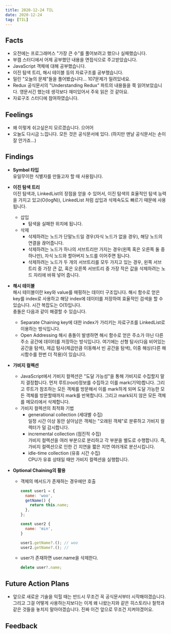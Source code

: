 ```yaml
---
title: 2020-12-24 TIL
date: 2020-12-24
tag: [TIL]
---
```


## Facts

- 오전에는 프로그래머스 "가장 큰 수"를 풀어보려고 했으나 실패했습니다.
- 부캠 스터디에서 어제 공부했던 내용을 면접식으로 주고받았습니다.
- JavaScript 객체에 대해 공부했습니다.
- 이진 탐색 트리, 해시 테이블 등의 자료구조를 공부했습니다.
- 밀린 "오늘의 문제"들을 풀어봤습니다... 107문제가 밀려있네요.
- Redux 공식문서의 "Understanding Redux" 파트의 내용들을 쭉 읽어보았습니다. 영문서긴 했는데 생각보다 재미있어서 주욱 읽은 것 같아요.
- 자료구조 스터디에 참여하였습니다.

## Feelings

- 왜 이렇게 쉬고싶은지 모르겠습니다. 으어어
- 오늘도 다시금 느낍니다. 모든 것은 공식문서에 있다. (하지만 맨날 공식문서는 손이 잘 안가죠...)

## Findings

- **Symbol 타입**  
  유일무이한 식별자를 만들고자 할 때 사용됩니다.

- **이진 탐색 트리**  
  이진 탐색과, LinkedList의 장점을 얻을 수 있어서, 이진 탐색의 효율적인 탐색 능력을 가지고 있고(O(logN)), LinkedList 처럼 삽입과 삭제속도도 빠르기 때문에 사용됩니다.
  - 삽입  
    - 탐색을 실패한 위치에 됩니다.
  - 삭제  
    - 삭제하려는 노드가 단말노드일 경우(자식 노드가 없을 경우), 해당 노드의 연결을 끊어줍니다.
    - 삭제하려는 노드가 하나의 서브트리만 가지는 경우(왼쪽 혹은 오른쪽 둘 중 하나만), 자식 노드와 할아버지 노드를 이어주면 됩니다.
    - 삭제하려는 노드가 두 개의 서브트리를 모두 가지고 있는 경우, 왼쪽 서브 트리 중 가장 큰 값, 혹은 오른쪽 서브트리 중 가장 작은 값을 삭제하려는 노드 자리에 바꿔 넣어 줍니다.

- **해시 테이블**  
  해시 테이블이란 key와 value를 매핑하는 데이터 구조입니다. 해시 함수로 얻은 key를 index로 사용하고 해당 index에 데이터를 저장하여 효율적인 검색을 할 수 있습니다. 시간 복잡도는 O(1)입니다.  
  충돌은 다음과 같이 해결할 수 있습니다.  
  - Separate Chaining
  key에 대한 index가 가리키는 자료구조를 LinkedList로 이용하는 방식입니다.
  - Open Addressing
  해시 충돌이 발생하면 해시 함수로 얻은 주소가 아닌 다른 주소 공간에 데이터를 저장하는 방식입니다. 여기에는 선형 탐사(다음 비어있는 공간을 탐색), 제곱 탐사(제곱만큼 이동해서 빈 공간을 탐색), 이중 해싱(다른 해시함수를 한번 더 적용)이 있습니다.

- **가비지 컬렉션**
  - JavaScript에서 가비지 컬렉션은 "도달 가능성"을 통해 가비지로 수집할지 말지 결정합니다. 먼저 루트(root)정보를 수집하고 이를 mark(기억)합니다. 그리고 루트가 참조하는 모든 객체를 방문해서 이를 mark하게 되며 도달 가능한 모든 객체를 방문할때까지 mark를 반복합니다. 그리고 mark되지 않은 모든 객체를 메모리에서 삭제합니다.
  - 가비지 컬렉션의 최적화 기법
    - generational collection (세대별 수집)  
    일정 시간 이상 동안 살아남은 객체는 "오래된 객체"로 분류하고 가비지 컬렉터가 덜 감시합니다.
    - incremental collection (점진적 수집)  
    가비지 컬렉션을 여러 부분으로 분리하고 각 부분을 별도로 수행합니다. 즉, 가비지 컬렉션으로 인한 긴 지연을 짧은 지연 여러개로 분산시킵니다.
    - idle-time collection (유휴 시간 수집)  
    CPU가 유휴 상태일 때만 가비지 컬렉션을 실행합니다.

- **Optional Chaining의 활용**  
  - 객체의 메서드가 존재하는 경우에만 호출

      ```js
      const user1 = {
        name: 'woo',
        getName() {
          return this.name;
        },
      };

      const user2 {
        name: 'min',
      }

      user1.getName?.(); // woo
      user2.getName?.(); //
      ```
  - user가 존재하면 user.name을 삭제한다.

      ```js
      delete user?.name;
      ```

## Future Action Plans

- 앞으로 새로운 기술을 익힐 때는 반드시 무조건 꼭 공식문서부터 시작해야겠습니다. 그리고 그걸 어떻게 사용하는지보다는 이게 왜 나왔는지와 같은 히스토리나 철학과 같은 것들을 놓치지 말아야겠습니다. 진짜 이건 앞으로 무조건 지켜야겠어요.

## Feedback
